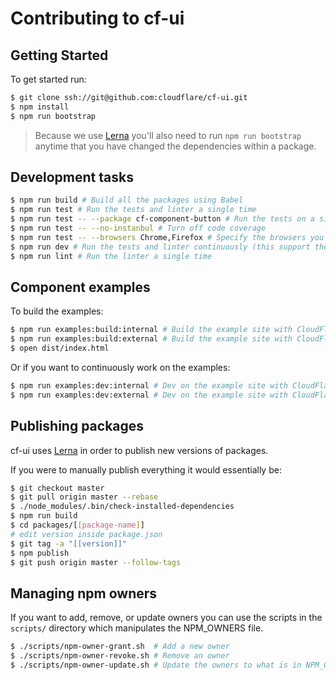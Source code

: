 # Contributing to cf-ui

## Getting Started

To get started run:

```sh
$ git clone ssh://git@github.com:cloudflare/cf-ui.git
$ npm install
$ npm run bootstrap
```

> Because we use [Lerna](https://lernajs.io) you'll also need to run
> `npm run bootstrap` anytime that you have changed the dependencies within a
> package.

## Development tasks

```sh
$ npm run build # Build all the packages using Babel
$ npm run test # Run the tests and linter a single time
$ npm run test -- --package cf-component-button # Run the tests on a single package
$ npm run test -- --no-instanbul # Turn off code coverage
$ npm run test -- --browsers Chrome,Firefox # Specify the browsers you want to test in
$ npm run dev # Run the tests and linter continuously (this support the same flags as test)
$ npm run lint # Run the linter a single time
```

## Component examples

To build the examples:

```sh
$ npm run examples:build:internal # Build the example site with CloudFlare's internal styles (employees only)
$ npm run examples:build:external # Build the example site with CloudFlare's external styles
$ open dist/index.html
```

Or if you want to continuously work on the examples:

```sh
$ npm run examples:dev:internal # Dev on the example site with CloudFlare's internal styles (employees only)
$ npm run examples:dev:external # Dev on the example site with CloudFlare's external styles
```

## Publishing packages

cf-ui uses [Lerna](https://lernajs.io) in order to publish new versions of
packages.

If you were to manually publish everything it would essentially be:

```sh
$ git checkout master
$ git pull origin master --rebase
$ ./node_modules/.bin/check-installed-dependencies
$ npm run build
$ cd packages/[[package-name]]
# edit version inside package.json
$ git tag -a "[[version]]"
$ npm publish
$ git push origin master --follow-tags
```

## Managing npm owners

If you want to add, remove, or update owners you can use the scripts in the
`scripts/` directory which manipulates the NPM_OWNERS file.

```sh
$ ./scripts/npm-owner-grant.sh  # Add a new owner
$ ./scripts/npm-owner-revoke.sh # Remove an owner
$ ./scripts/npm-owner-update.sh # Update the owners to what is in NPM_OWNERS (does not remove any existing owners, only adds missing ones)
```
